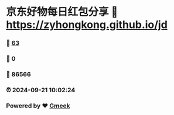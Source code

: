 # 京东好物每日红包分享 :link: https://zyhongkong.github.io/jd 
### :page_facing_up: [63](https://zyhongkong.github.io/jd/tag.html) 
### :speech_balloon: 0 
### :hibiscus: 86566 
### :alarm_clock: 2024-09-21 10:02:24 
### Powered by :heart: [Gmeek](https://github.com/Meekdai/Gmeek)
